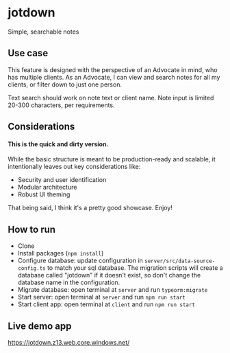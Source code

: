 # jotdown

Simple, searchable notes

## Use case

This feature is designed with the perspective of an Advocate in mind, who has multiple clients. As an Advocate, I can view and search notes for all my clients, or filter down to just one person.

Text search should work on note text or client name. Note input is limited 20-300 characters, per requirements.

## Considerations

#### This is the quick and dirty version.

While the basic structure is meant to be production-ready and scalable, it intentionally leaves out key considerations like:

- Security and user identification
- Modular architecture
- Robust UI theming

That being said, I think it's a pretty good showcase. Enjoy!

## How to run

- Clone
- Install packages (`npm install`)
- Configure database: update configuration in `server/src/data-source-config.ts` to match your sql database. The migration scripts will create a database called "jotdown" if it doesn't exist, so don't change the database name in the configuration.
- Migrate database: open terminal at `server` and run `typeorm:migrate`
- Start server: open terminal at `server` and run `npm run start`
- Start client app: open terminal at `client` and run `npm run start`

## Live demo app

https://jotdown.z13.web.core.windows.net/
